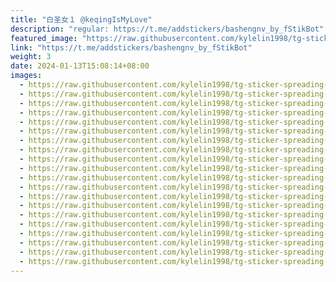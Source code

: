 ```yaml
---
title: "白圣女１ @keqingIsMyLove"
description: "regular: https://t.me/addstickers/bashengnv_by_fStikBot"
featured_image: "https://raw.githubusercontent.com/kylelin1998/tg-sticker-spreading-worldwide-images/main/img/5c48f397-a851-4a82-a0ea-efd6a8c7dabb.jpg"
link: "https://t.me/addstickers/bashengnv_by_fStikBot"
weight: 3
date: 2024-01-13T15:08:14+08:00
images:
  - https://raw.githubusercontent.com/kylelin1998/tg-sticker-spreading-worldwide-images/main/img/5c48f397-a851-4a82-a0ea-efd6a8c7dabb.jpg
  - https://raw.githubusercontent.com/kylelin1998/tg-sticker-spreading-worldwide-images/main/img/ee8dacf5-362b-424e-a926-a167197dbb13.jpg
  - https://raw.githubusercontent.com/kylelin1998/tg-sticker-spreading-worldwide-images/main/img/412c5654-a36f-4e0a-b09e-155e0329be93.jpg
  - https://raw.githubusercontent.com/kylelin1998/tg-sticker-spreading-worldwide-images/main/img/102eceb9-1cce-4921-b273-f580d984c339.jpg
  - https://raw.githubusercontent.com/kylelin1998/tg-sticker-spreading-worldwide-images/main/img/d9b0febd-2bc8-42bf-9753-aee6ffcb4f45.jpg
  - https://raw.githubusercontent.com/kylelin1998/tg-sticker-spreading-worldwide-images/main/img/1fbb939a-9b1a-44ca-8ddd-86333bfc5b91.jpg
  - https://raw.githubusercontent.com/kylelin1998/tg-sticker-spreading-worldwide-images/main/img/7effbbb1-f86d-46e2-bd73-8cd37f37e93b.jpg
  - https://raw.githubusercontent.com/kylelin1998/tg-sticker-spreading-worldwide-images/main/img/16fbacfc-eb6a-41d9-bf1d-a72412838b82.jpg
  - https://raw.githubusercontent.com/kylelin1998/tg-sticker-spreading-worldwide-images/main/img/e2ea66bd-ea9e-4ff5-bb33-dd0ccd3b14a7.jpg
  - https://raw.githubusercontent.com/kylelin1998/tg-sticker-spreading-worldwide-images/main/img/720af405-6104-4920-8ee7-3264a9b74497.jpg
  - https://raw.githubusercontent.com/kylelin1998/tg-sticker-spreading-worldwide-images/main/img/529263b1-110b-47d4-9f83-79d90b658093.jpg
  - https://raw.githubusercontent.com/kylelin1998/tg-sticker-spreading-worldwide-images/main/img/9a4b4d67-11c1-4523-aa1d-9a4e4c4a1fa8.jpg
  - https://raw.githubusercontent.com/kylelin1998/tg-sticker-spreading-worldwide-images/main/img/a6bba748-f980-4df0-8e80-e648268ed95e.jpg
  - https://raw.githubusercontent.com/kylelin1998/tg-sticker-spreading-worldwide-images/main/img/813969a7-a914-4e2e-bf5e-3885f60a21aa.jpg
  - https://raw.githubusercontent.com/kylelin1998/tg-sticker-spreading-worldwide-images/main/img/976dbed1-f965-4192-8252-ad6c4da8766e.jpg
  - https://raw.githubusercontent.com/kylelin1998/tg-sticker-spreading-worldwide-images/main/img/823ab3f2-d9bf-4771-bf63-c15d799c6f1d.jpg
  - https://raw.githubusercontent.com/kylelin1998/tg-sticker-spreading-worldwide-images/main/img/0d0562dc-881b-495e-9fe6-63d0734d5a5f.jpg
  - https://raw.githubusercontent.com/kylelin1998/tg-sticker-spreading-worldwide-images/main/img/7195a884-6086-483e-9ead-1a3be24abcc2.jpg
  - https://raw.githubusercontent.com/kylelin1998/tg-sticker-spreading-worldwide-images/main/img/0db346fb-eca3-4174-856d-64f6a21b815b.jpg
  - https://raw.githubusercontent.com/kylelin1998/tg-sticker-spreading-worldwide-images/main/img/1ed61087-7f41-4c7d-b401-b714827c2f54.jpg
---
```


